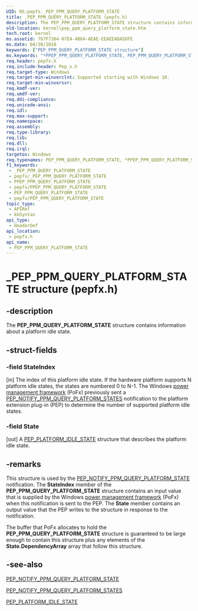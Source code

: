 ```yaml
---
UID: NS:pepfx._PEP_PPM_QUERY_PLATFORM_STATE
title: _PEP_PPM_QUERY_PLATFORM_STATE (pepfx.h)
description: The PEP_PPM_QUERY_PLATFORM_STATE structure contains information about a platform idle state.
old-location: kernel\pep_ppm_query_platform_state.htm
tech.root: kernel
ms.assetid: 767F7364-07E4-4B64-AEAE-EEAEEADA5DFE
ms.date: 04/30/2018
keywords: ["PEP_PPM_QUERY_PLATFORM_STATE structure"]
ms.keywords: "*PPEP_PPM_QUERY_PLATFORM_STATE, PEP_PPM_QUERY_PLATFORM_STATE, PEP_PPM_QUERY_PLATFORM_STATE structure [Kernel-Mode Driver Architecture], PPEP_PPM_QUERY_PLATFORM_STATE, PPEP_PPM_QUERY_PLATFORM_STATE structure pointer [Kernel-Mode Driver Architecture], _PEP_PPM_QUERY_PLATFORM_STATE, kernel.pep_ppm_query_platform_state, pepfx/PEP_PPM_QUERY_PLATFORM_STATE, pepfx/PPEP_PPM_QUERY_PLATFORM_STATE"
req.header: pepfx.h
req.include-header: Pep_x.h
req.target-type: Windows
req.target-min-winverclnt: Supported starting with Windows 10.
req.target-min-winversvr: 
req.kmdf-ver: 
req.umdf-ver: 
req.ddi-compliance: 
req.unicode-ansi: 
req.idl: 
req.max-support: 
req.namespace: 
req.assembly: 
req.type-library: 
req.lib: 
req.dll: 
req.irql: 
targetos: Windows
req.typenames: PEP_PPM_QUERY_PLATFORM_STATE, *PPEP_PPM_QUERY_PLATFORM_STATE
f1_keywords:
 - _PEP_PPM_QUERY_PLATFORM_STATE
 - pepfx/_PEP_PPM_QUERY_PLATFORM_STATE
 - PPEP_PPM_QUERY_PLATFORM_STATE
 - pepfx/PPEP_PPM_QUERY_PLATFORM_STATE
 - PEP_PPM_QUERY_PLATFORM_STATE
 - pepfx/PEP_PPM_QUERY_PLATFORM_STATE
topic_type:
 - APIRef
 - kbSyntax
api_type:
 - HeaderDef
api_location:
 - pepfx.h
api_name:
 - PEP_PPM_QUERY_PLATFORM_STATE
---
```


# _PEP_PPM_QUERY_PLATFORM_STATE structure (pepfx.h)


## -description

The <b>PEP_PPM_QUERY_PLATFORM_STATE</b> structure contains information about a platform idle state.

## -struct-fields

### -field StateIndex

[in] The index of this platform idle state. If the hardware platform supports N platform idle states, the states are numbered 0 to N-1. The Windows <a href="/windows-hardware/drivers/ddi/index">power management framework</a> (PoFx) previously sent a <a href="/windows-hardware/drivers/ddi/pepfx/ns-pepfx-_pep_ppm_query_platform_states">PEP_NOTIFY_PPM_QUERY_PLATFORM_STATES</a> notification to the platform extension plug-in (PEP) to determine the number of supported platform idle states.

### -field State

[out] A <a href="/windows-hardware/drivers/ddi/pepfx/ns-pepfx-_pep_platform_idle_state">PEP_PLATFORM_IDLE_STATE</a> structure that describes the platform idle state.

## -remarks

This structure is used by the <a href="/windows-hardware/drivers/ddi/pepfx/ns-pepfx-_pep_ppm_query_platform_state">PEP_NOTIFY_PPM_QUERY_PLATFORM_STATE</a> notification. The <b>StateIndex</b> member of the <b>PEP_PPM_QUERY_PLATFORM_STATE</b> structure contains an input value that is supplied by the Windows <a href="/windows-hardware/drivers/ddi/index">power management framework</a> (PoFx) when this notification is sent to the PEP. The <b>State</b> member contains an output value that the PEP writes to the structure in response to the notification.

The buffer that PoFx allocates to hold the <b>PEP_PPM_QUERY_PLATFORM_STATE</b> structure is guaranteed to be large enough to contain this structure plus any elements of the <b>State.DependencyArray</b> array that follow this structure.

## -see-also

<a href="/windows-hardware/drivers/ddi/pepfx/ns-pepfx-_pep_ppm_query_platform_state">PEP_NOTIFY_PPM_QUERY_PLATFORM_STATE</a>



<a href="/windows-hardware/drivers/ddi/pepfx/ns-pepfx-_pep_ppm_query_platform_states">PEP_NOTIFY_PPM_QUERY_PLATFORM_STATES</a>



<a href="/windows-hardware/drivers/ddi/pepfx/ns-pepfx-_pep_platform_idle_state">PEP_PLATFORM_IDLE_STATE</a>
